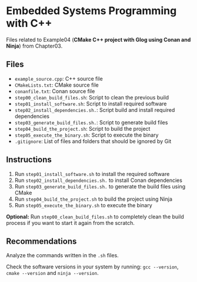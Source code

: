 # Embedded Systems Programming with C++

Files related to Example04 (**CMake C++ project with Glog using Conan and Ninja**) from Chapter03.

## Files

* `example_source.cpp`: C++ source file
* `CMakeLists.txt`: CMake source file
* `conanfile.txt`: Conan source file
* `step00_clean_build_files.sh`: Script to clean the previous build
* `step01_install_software.sh`: Script to install required software
* `step02_install_dependencies.sh.`: Script build and install required dependencies
* `step03_generate_build_files.sh.`: Script to generate build files
* `step04_build_the_project.sh`: Script to build the project
* `step05_execute_the_binary.sh`: Script to execute the binary
* `.gitignore`: List of files and folders that should be ignored by Git

## Instructions

1. Run `step01_install_software.sh` to install the required software
2. Run `step02_install_dependencies.sh.` to install Conan dependencies
3. Run `step03_generate_build_files.sh.` to generate the build files using CMake
4. Run `step04_build_the_project.sh` to build the project using Ninja
5. Run `step05_execute_the_binary.sh` to execute the binary

**Optional:** Run `step00_clean_build_files.sh` to completely clean the build process if you want to start it again from the scratch.

## Recommendations

Analyze the commands written in the `.sh` files.

Check the software versions in your system by running: `gcc --version`, `cmake --version`  and `ninja --version`.
